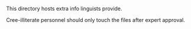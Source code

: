 This directory hosts extra info linguists provide.

Cree-illiterate personnel should only touch the files after expert approval.

